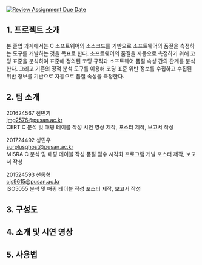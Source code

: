 [![Review Assignment Due Date](https://classroom.github.com/assets/deadline-readme-button-24ddc0f5d75046c5622901739e7c5dd533143b0c8e959d652212380cedb1ea36.svg)](https://classroom.github.com/a/fnZ3vxy8)
## 1. 프로젝트 소개
본 졸업 과제에서는 C 소프트웨어의 소스코드를 기반으로 소프트웨어의 품질을 측정하는 도구를 개발하는 것을 목표로 한다. 소프트웨어의 품질을 자동으로 측정하기 위해 코딩 표준을 분석하여 표준에 정의된 코딩 규칙과 소프트웨어 품질 속성 간의 관계를 분석한다. 그리고 기존의 정적 분석 도구를 이용해 코딩 표준 위반 정보를 수집하고 수집된 위반 정보를 기반으로 자동으로 품질 속성을 측정한다. 
## 2. 팀 소개
201624567 전민기<br> 
jmg2576@pusan.ac.kr<br>
CERT C 분석 및 매핑 테이블 작성
시연 영상 제작, 포스터 제작, 보고서 작성

201724492 성민우<br>
surplusghost@pusan.ac.kr<br>
MISRA C 분석 및 매핑 테이블 작성
품질 점수 시각화 프로그램 개발
포스터 제작, 보고서 작성

201524593 천동혁<br>
cjs9615@pusan.ac.kr<br>
ISO5055 분석 및 매핑 테이블 작성
포스터 제작, 보고서 작성

## 3. 구성도
## 4. 소개 및 시연 영상
## 5. 사용법
